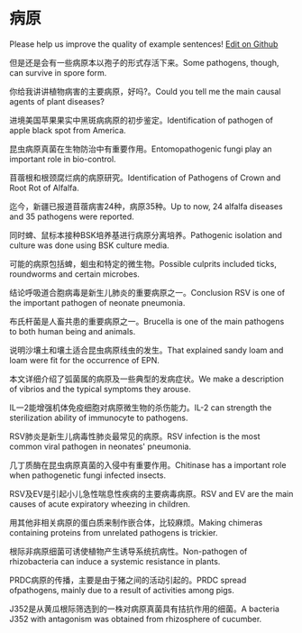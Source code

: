 # 病原

Please help us improve the quality of example sentences! [Edit on Github](https://github.com/jiyushe/jiyu-example-sentence-source/blob/main/chinese/bingyuan_2.md)

<p><span class="chinese">但是还是会有一些病原本以孢子的形式存活下来。</span><span class="english">Some pathogens, though, can survive in spore form.</span></p>

<p><span class="chinese">你给我讲讲植物病害的主要病原，好吗?。</span><span class="english">Could you tell me the main causal agents of plant diseases?</span></p>

<p><span class="chinese">进境美国苹果果实中黑斑病病原的初步鉴定。</span><span class="english">Identification of pathogen of apple black spot from America.</span></p>

<p><span class="chinese">昆虫病原真菌在生物防治中有重要作用。</span><span class="english">Entomopathogenic fungi play an important role in bio-control.</span></p>

<p><span class="chinese">苜蓿根和根颈腐烂病的病原研究。</span><span class="english">Identification of Pathogens of Crown and Root Rot of Alfalfa.</span></p>

<p><span class="chinese">迄今，新疆已报道苜蓿病害24种，病原35种。</span><span class="english">Up to now, 24 alfalfa diseases and 35 pathogens were reported.</span></p>

<p><span class="chinese">同时蜱、鼠标本接种BSK培养基进行病原分离培养。</span><span class="english">Pathogenic isolation and culture was done using BSK culture media.</span></p>

<p><span class="chinese">可能的病原包括蜱，蛔虫和特定的微生物。</span><span class="english">Possible culprits included ticks, roundworms and certain microbes.</span></p>

<p><span class="chinese">结论呼吸道合胞病毒是新生儿肺炎的重要病原之一。</span><span class="english">Conclusion RSV is one of the important pathogen of neonate pneumonia.</span></p>

<p><span class="chinese">布氏杆菌是人畜共患的重要病原之一。</span><span class="english">Brucella is one of the main pathogens to both human being and animals.</span></p>

<p><span class="chinese">说明沙壤土和壤土适合昆虫病原线虫的发生。</span><span class="english">That explained sandy loam and loam were fit for the occurrence of EPN.</span></p>

<p><span class="chinese">本文详细介绍了弧菌属的病原及一些典型的发病症状。</span><span class="english">We make a description of vibrios and the typical symptoms they arouse.</span></p>

<p><span class="chinese">IL一2能增强机体免疫细胞对病原微生物的杀伤能力。</span><span class="english">IL-2 can strength the sterilization ability of immunocyte to pathogens.</span></p>

<p><span class="chinese">RSV肺炎是新生儿病毒性肺炎最常见的病原。</span><span class="english">RSV infection is the most common viral pathogen in neonates' pneumonia.</span></p>

<p><span class="chinese">几丁质酶在昆虫病原真菌的入侵中有重要作用。</span><span class="english">Chitinase has a important role when pathogenetic fungi infected insects.</span></p>

<p><span class="chinese">RSV及EV是引起小儿急性喘息性疾病的主要病毒病原。</span><span class="english">RSV and EV are the main causes of acute expiratory wheezing in children.</span></p>

<p><span class="chinese">用其他非相关病原的蛋白质来制作嵌合体，比较麻烦。</span><span class="english">Making chimeras containing proteins from unrelated pathogens is trickier.</span></p>

<p><span class="chinese">根际非病原细菌可诱使植物产生诱导系统抗病性。</span><span class="english">Non-pathogen of rhizobacteria can induce a systemic resistance in plants.</span></p>

<p><span class="chinese">PRDC病原的传播，主要是由于猪之间的活动引起的。</span><span class="english">PRDC spread ofpathogens, mainly due to a result of activities among pigs.</span></p>

<p><span class="chinese">J352是从黄瓜根际筛选到的一株对病原真菌具有拮抗作用的细菌。</span><span class="english">A bacteria J352 with antagonism was obtained from rhizosphere of cucumber.</span></p>

